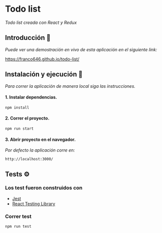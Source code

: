 # Todo list
_Todo list creada con React y Redux_

## Introducción 🚀

_Puede ver una demostración en vivo de esta aplicación en el siguiente link:_

https://franco646.github.io/todo-list/

## Instalación y ejecución 🔧

_Para correr la aplicación de manera local siga las instrucciones._

#### 1. Instalar dependencias.
```
npm install
```
#### 2. Correr el proyecto.
```
npm run start
```
#### 3. Abrir proyecto  en el navegador.
_Por defecto la aplicación corre en:_
```
http://localhost:3000/
```

## Tests ⚙️
### Los test fueron construidos con
* [Jest](https://jestjs.io/)
* [React Testing Library](https://testing-library.com/)

### Correr test
```
npm run test
```
